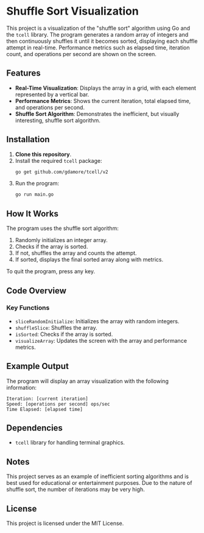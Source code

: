 
# Shuffle Sort Visualization

This project is a visualization of the "shuffle sort" algorithm using Go and the `tcell` library. The program generates a random array of integers and then continuously shuffles it until it becomes sorted, displaying each shuffle attempt in real-time. Performance metrics such as elapsed time, iteration count, and operations per second are shown on the screen.

## Features

- **Real-Time Visualization**: Displays the array in a grid, with each element represented by a vertical bar.
- **Performance Metrics**: Shows the current iteration, total elapsed time, and operations per second.
- **Shuffle Sort Algorithm**: Demonstrates the inefficient, but visually interesting, shuffle sort algorithm.

## Installation

1. **Clone this repository**.
2. Install the required `tcell` package:
   ```bash
   go get github.com/gdamore/tcell/v2
   ```
3. Run the program:
   ```bash
   go run main.go
   ```

## How It Works

The program uses the shuffle sort algorithm:
1. Randomly initializes an integer array.
2. Checks if the array is sorted.
3. If not, shuffles the array and counts the attempt.
4. If sorted, displays the final sorted array along with metrics.

To quit the program, press any key.

## Code Overview

### Key Functions

- `sliceRandomInitialize`: Initializes the array with random integers.
- `shuffleSlice`: Shuffles the array.
- `isSorted`: Checks if the array is sorted.
- `visualizeArray`: Updates the screen with the array and performance metrics.

## Example Output

The program will display an array visualization with the following information:

```
Iteration: [current iteration]
Speed: [operations per second] ops/sec
Time Elapsed: [elapsed time]
```

## Dependencies

- `tcell` library for handling terminal graphics.

## Notes

This project serves as an example of inefficient sorting algorithms and is best used for educational or entertainment purposes. Due to the nature of shuffle sort, the number of iterations may be very high.

## License

This project is licensed under the MIT License.
